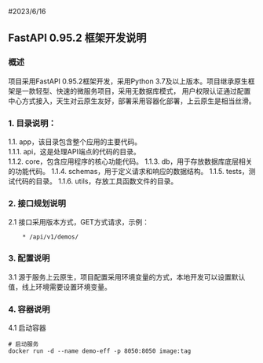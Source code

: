 #2023/6/16
## FastAPI 0.95.2 框架开发说明


### 概述
项目采用FastAPI 0.95.2框架开发，采用Python 3.7及以上版本。项目继承原生框架是一款轻型、快速的微服务项目，采用无数据库模式，
用户权限认证通过配置中心方式接入，天生对云原生友好，部署采用容器化部署，上云原生是相当丝滑。


### 1. 目录说明：
1.1. app，该目录包含整个应用的主要代码。   
1.1.1. api，这是处理API端点的代码的目录。    
1.1.2. core，包含应用程序的核心功能代码。
1.1.3. db，用于存放数据库底层相关的功能代码。
1.1.4. schemas，用于定义请求和响应的数据结构。
1.1.5. tests，测试代码的目录。
1.1.6. utils，存放工具函数文件的目录。
    

### 2. 接口规划说明   
2.1 接口采用版本方式，GET方式请求，示例：   
```shell
    * /api/v1/demos/
```


### 3. 配置说明   
3.1 源于服务上云原生，项目配置采用环境变量的方式，本地开发可以设置默认值，线上环境需要设置环境变量。


### 4. 容器说明   
4.1 启动容器   
```shell
# 启动服务
docker run -d --name demo-eff -p 8050:8050 image:tag
```
